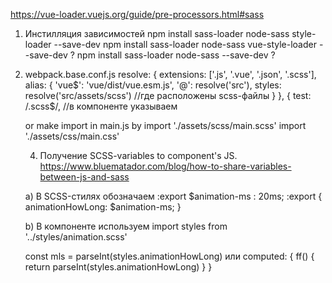 https://vue-loader.vuejs.org/guide/pre-processors.html#sass
1. Инстилляция зависимостей
npm install sass-loader node-sass style-loader --save-dev
npm install sass-loader node-sass vue-style-loader --save-dev  ?
npm install sass-loader node-sass --save-dev  ?

2. webpack.base.conf.js
resolve: {
 extensions: ['.js', '.vue', '.json', '.scss'],
 alias: {
   'vue$': 'vue/dist/vue.esm.js',
   '@': resolve('src'),
   styles: resolve('src/assets/scss') //где расположены scss-файлы
 }
},
{
      test: /\.scss$/,  //в компоненте указываем <style lang="scss" scoped>
      use: [
        'style-loader',
        MiniCssExtractPlugin.loader,
        {
          loader: 'css-loader',
          options: { sourceMap: true }
        }, {
          loader: 'postcss-loader',
          options: { sourceMap: true, config: { path: `./postcss.config.js` } }
        }, {
          loader: 'sass-loader',
          options: { sourceMap: true }
        }
      ]
},


or
            {
                test: /\.scss$/,
                use: [
                    isDev ? 'vue-style-loader' : MiniCSSExtractPlugin.loader,
                    { loader: 'css-loader', options: { sourceMap: isDev } },
                    { loader: 'sass-loader', options: { sourceMap: isDev } }
                ]
            },
            {
                test: /\.sass$/,
                use: [
                    isDev ? 'vue-style-loader' : MiniCSSExtractPlugin.loader,
                    { loader: 'css-loader', options: { sourceMap: isDev } },
                    { loader: 'sass-loader', options: { sourceMap: isDev } }
                ]
            }

3. Подключение к проекту
//component.vue
<style lang="scss" scoped>        //внутри теперь можно использовать scss-код
 @import '../assets/scss/main';   //импорт main.scss
  
    .magic {
        color: $mainFontColor;
    }
</style>

or make import in main.js by
import './assets/scss/main.scss'
import './assets/css/main.css'


4. Получение SCSS-variables to component's JS.
https://www.bluematador.com/blog/how-to-share-variables-between-js-and-sass

a) В SCSS-стилях обозначаем :export 
$animation-ms : 20ms;
:export {
  animationHowLong: $animation-ms;
}

b) В компоненте используем
import styles from '../styles/animation.scss'

const mls = parseInt(styles.animationHowLong)
или
    computed: {
      ff() {
        return parseInt(styles.animationHowLong)
      }
    }


